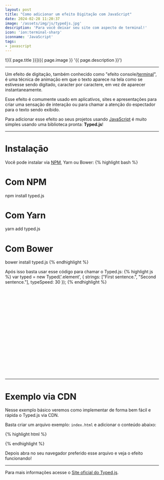 ```yaml
---
layout: post
title: "Como adicionar um efeito Digitação com JavaScript"
date: 2024-02-28 11:20:37
image: '/assets/img/js/typedjs.jpg'
description: 'Para você deixar seu site com aspecto de terminal!'
icon: 'ion:terminal-sharp'
iconname: 'JavaScript'
tags:
- javascript
---
```


![{{ page.title }}]({{ page.image }} '{{ page.description }}')

---

Um efeito de digitação, também conhecido como "efeito console/[terminal](https://terminalroot.com.br/tags#terminal)", é uma técnica de animação em que o texto aparece na tela como se estivesse sendo digitado, caracter por caractere, em vez de aparecer instantaneamente. 

Esse efeito é comumente usado em aplicativos, sites e apresentações para criar uma sensação de interação ou para chamar a atenção do espectador para o texto sendo exibido.

Para adicionar esse efeito ao seus projetos usando [JavaScript](https://terminalroot.com.br/tags#javascript) é muito simples usando uma biblioteca pronta: **Typed.js**!

---

# Instalação
Você pode instalar via [NPM](https://terminalroot.com.br/tags#npm), Yarn ou Bower:
{% highlight bash %}
# Com NPM
npm install typed.js

# Com Yarn
yarn add typed.js

# Com Bower
bower install typed.js
{% endhighlight %}

Após isso basta usar esse código para chamar o Typed.js:
{% highlight js %}
var typed = new Typed('.element', {
  strings: ["First sentence.", "Second sentence."],
  typeSpeed: 30
});
{% endhighlight %}


<!-- SQUARE - GAMES ROOT -->
<script async src="//pagead2.googlesyndication.com/pagead/js/adsbygoogle.js"></script>
<ins class="adsbygoogle"
style="display:inline-block;width:336px;height:280px"
data-ad-client="ca-pub-2838251107855362"
data-ad-slot="5351066970"></ins>
<script>
(adsbygoogle = window.adsbygoogle || []).push({});
</script>

---

# Exemplo via CDN
Nesse exemplo básico veremos como implementar de forma bem fácil e rápida o Typed.js via CDN.

Basta criar um arquivo exemplo: `index.html` e adicionar o conteúdo abaixo:

{% highlight html %}
<!DOCTYPE html>
<html lang="en">
  <head>
    <title></title>
    <meta charset="UTF-8">
    <meta name="viewport" content="width=device-width, initial-scale=1">
    <script src="https://unpkg.com/typed.js@2.1.0/dist/typed.umd.js"></script>
  </head>
  <body>
    <span id="element"></span>
    <script>
      var typed = new Typed('#element', {
        strings: ['<i>Esse é meu efeito</i> DIGITAÇÃO.', 'Isso é bacana! =)'],
        typeSpeed: 50,
      });
    </script>
  </body> 
  </body>
</html>
{% endhighlight %}

Depois abra no seu navegador preferido esse arquivo e veja o efeito funcionando!

---

Para mais informações acesse o [Site oficial do Typed.js](https://mattboldt.com/demos/typed-js/).



